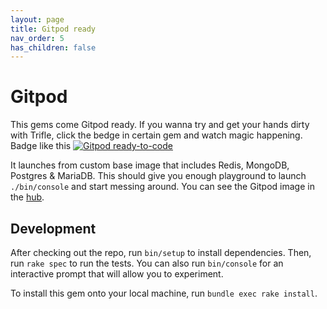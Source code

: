 ```yaml
---
layout: page
title: Gitpod ready
nav_order: 5
has_children: false
---
```


# Gitpod

This gems come Gitpod ready. If you wanna try and get your hands dirty with Trifle, click the bedge in certain gem and watch magic happening. Badge like this [![Gitpod ready-to-code](https://img.shields.io/badge/Gitpod-ready--to--code-blue?logo=gitpod)](https://gitpod.io/#https://github.com/trifle-io/trifle-stats)


It launches from custom base image that includes Redis, MongoDB, Postgres & MariaDB. This should give you enough playground to launch `./bin/console` and start messing around. You can see the Gitpod image in the [hub](https://hub.docker.com/r/trifle/gitpod).

## Development

After checking out the repo, run `bin/setup` to install dependencies. Then, run `rake spec` to run the tests. You can also run `bin/console` for an interactive prompt that will allow you to experiment.

To install this gem onto your local machine, run `bundle exec rake install`.
